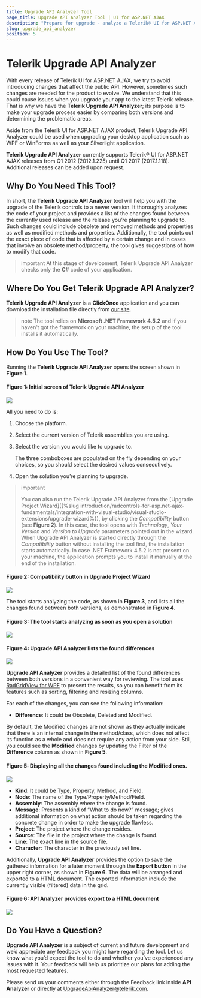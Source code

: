 ```yaml
---
title: Upgrade API Analyzer Tool
page_title: Upgrade API Analyzer Tool | UI for ASP.NET AJAX
description: "Prepare for upgrade - analyze a Telerik® UI for ASP.NET AJAX application for important changes."
slug: upgrade_api_analyzer
position: 5
---
```


# Telerik Upgrade API Analyzer 

With every release of Telerik UI for ASP.NET AJAX, we try to avoid introducing changes that affect the public API. However, sometimes such changes are needed for the product to evolve. We understand that this could cause issues when  you upgrade your app to the latest Telerik release. That is why we have the **Telerik Upgrade API Analyzer**; its purpose is to make your upgrade process easier by comparing both versions and determining the problematic areas.

Aside from the Telerik UI for ASP.NET AJAX product, Telerik Upgrade API Analyzer could be used when upgrading your desktop application such as WPF or WinForms as well as your Silverlight application.

**Telerik Upgrade API Analyzer** currently supports Telerik® UI for ASP.NET AJAX releases from Q1 2012 (2012.1.225) until Q1 2017 (2017.1.118). Additional releases can be added upon request. 

## Why Do You Need This Tool?
           
In short, the __Telerik Upgrade API Analyzer__ tool will help you with the upgrade of the Telerik controls to a newer version. It thoroughly analyzes the code of your project and provides a list of the changes found between the currently used release and the release you’re planning to upgrade to. Such changes could include obsolete and removed methods and properties as well as modified methods and properties. Additionally, the tool points out the exact piece of code that is affected by a certain change and in cases that involve an obsolete method/property, the tool gives suggestions of how to modify that code.                      


>important At this stage of development, Telerik Upgrade API Analyzer checks only the **C#** code of your application. 

## Where Do You Get Telerik Upgrade API Analyzer?

**Telerik Upgrade API Analyzer** is a **ClickOnce** application and you can download the installation file directly from [our site](https://demos.telerik.com/UpgradeAPIAnalyzer/setup.exe).

>note The tool relies on **Microsoft .NET Framework 4.5.2** and if you haven’t got the framework on your machine, the setup of the tool installs it automatically.

## How Do You Use The Tool?

Running the __Telerik Upgrade API Analyzer__ opens the screen shown in __Figure 1__.

#### __Figure 1: Initial screen of  Telerik Upgrade API Analyzer__

![](images/upgrade-api-analyzer_0.png)

All you need to do is:

1. Choose the platform.

2. Select the current version of Telerik assemblies you are using.

3. Select the version you would like to upgrade to. 

	The three comboboxes are populated on the fly depending on your choices, so you should select the desired values consecutively.

4. Open the solution you’re planning to upgrade.  

>important
> 
>You can also run the Telerik Upgrade API Analyzer from the [Upgrade Project Wizard]({%slug introduction/radcontrols-for-asp.net-ajax-fundamentals/integration-with-visual-studio/visual-studio-extensions/upgrade-wizard%}), by clicking the *Compatibility* button (see **Figure 2**). In this case, the tool opens with *Technology*, *Your Version* and *Version to Upgrade* parameters pointed out in the wizard. When Upgrade API Analyzer is started directly through the *Compatibility* button without installing the tool first, the installation starts automatically. In case .NET Framework 4.5.2 is not present on your machine, the application prompts you to install it manually at the end of the installation.

#### __Figure 2: Compatibility button in Upgrade Project Wizard__

![](images/upgrade-api-analyzer_5.png)

The tool starts analyzing the code, as shown in __Figure 3__, and lists all the changes found between both versions, as demonstrated in __Figure 4__. 

#### __Figure 3: The tool starts analyzing as soon as you open a solution__

![](images/upgrade-api-analyzer_1.png)

#### __Figure 4: Upgrade API Analyzer lists the found differences__

![](images/upgrade-api-analyzer_2.png)
 
__Upgrade API Analyzer__ provides a detailed list of the found differences between both versions in a convenient way for reviewing.  The tool uses [RadGridView for WPF](https://docs.telerik.com/devtools/wpf/controls/radgridview/overview2.html) to present the results, so you can benefit from its features such as sorting, filtering and resizing columns. 

For each of the changes, you can see the following information:

* __Difference__: It could be Obsolete, Deleted and Modified.

By default, the Modified changes are not shown as they actually indicate that there is an internal change in the method/class, which does not affect its function as a whole and does not require any action from your side. Still, you could see the __Modified__ changes by updating the Filter of the __Difference__ column as shown in __Figure 5__.

#### __Figure 5: Displaying all the changes found including the Modified ones.__

![](images/upgrade-api-analyzer_3.png)

* __Kind__: It could be Type, Property, Method, and Field.
* __Node__: The name of the Type/Property/Method/Field.
* __Assembly__: The assembly where the change is found.
* __Message__: Presents a kind of “What to do now?” message; gives additional information on what action should be taken regarding the concrete change in order to make the upgrade flawless.
* __Project__: The project where the change resides.
* __Source__: The file in the project where the change is found.
* __Line__: The exact line in the source file.
* __Character__: The character in the previously set line.

Additionally, __Upgrade API Analyzer__ provides the option to save the gathered information for a later moment through the __Export button__ in the upper right corner, as shown in __Figure 6__. The data will be arranged and exported to a HTML document. The exported information include the currently visible (filtered) data in the grid.

#### __Figure 6: API Analyzer provides export to a HTML document__

![](images/upgrade-api-analyzer_4.png)

## Do You Have a Question?

__Upgrade API Analyzer__ is a subject of current and future development and we’d appreciate any feedback you might have regarding the tool. Let us know what you’d expect the tool to do and whether you’ve experienced any issues with it. Your feedback will help us prioritize our plans for adding the most requested features.

Please send us your comments either through the Feedback link inside __API Analyzer__ or directly at [UpgradeApiAnalyzer@telerik.com](mailto:UpgradeApiAnalyzer@telerik.com).


